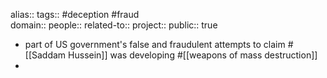 alias::
tags:: #deception #fraud  
domain::
people::
related-to::
project::
public:: true

- part of US government's false and fraudulent attempts to claim #[[Saddam Hussein]] was developing #[[weapons of mass destruction]]
-